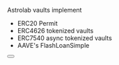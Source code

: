 Astrolab vaults implement
- ERC20 Permit
- ERC4626 tokenized vaults
- ERC7540 async tokenized vaults
- AAVE's FlashLoanSimple

<Button :text="'ERC20'" direction="tr"></Button>
